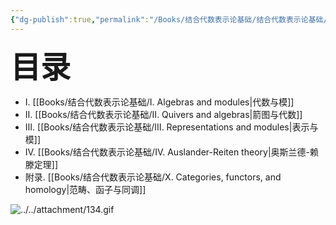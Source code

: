```yaml
---
{"dg-publish":true,"permalink":"/Books/结合代数表示论基础/结合代数表示论基础/","dgPassFrontmatter":true,"created":"2024-07-05T15:21:47.037+08:00","updated":"2024-07-07T11:48:01.956+08:00"}
---
```


<font size="7"> **目录**</font> 
+ Ⅰ. [[Books/结合代数表示论基础/Ⅰ. Algebras and modules\|代数与模]]
+ Ⅱ. [[Books/结合代数表示论基础/Ⅱ. Quivers and algebras\|箭图与代数]]
+ Ⅲ. [[Books/结合代数表示论基础/Ⅲ. Representations and modules\|表示与模]]
+ Ⅳ. [[Books/结合代数表示论基础/Ⅳ. Auslander-Reiten theory\|奥斯兰德-赖滕定理]]
+ 附录. [[Books/结合代数表示论基础/Ⅹ. Categories, functors, and homology\|范畴、函子与同调]]


![../../attachment/134.gif](/img/user/attachment/134.gif)

